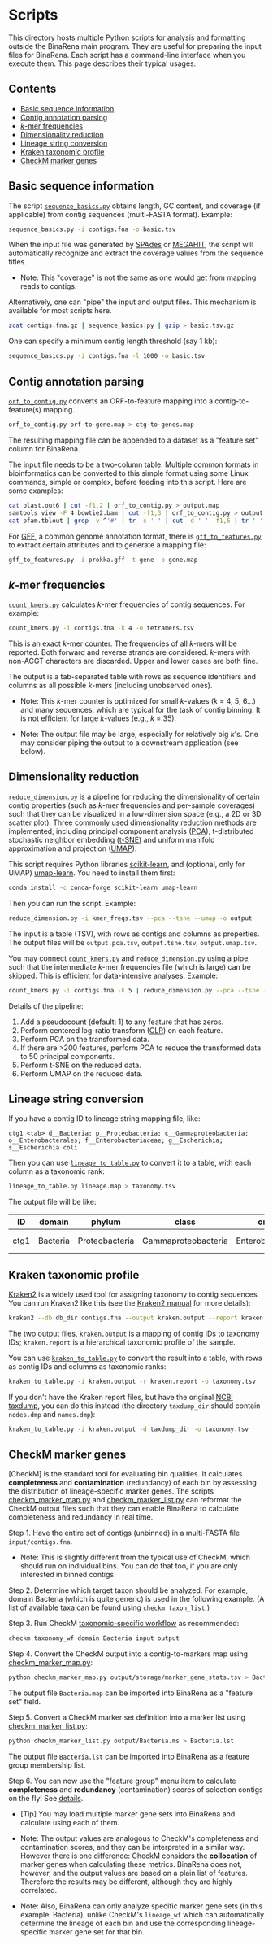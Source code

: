 # Scripts

This directory hosts multiple Python scripts for analysis and formatting outside the BinaRena main program. They are useful for preparing the input files for BinaRena. Each script has a command-line interface when you execute them. This page describes their typical usages.


## Contents

- [Basic sequence information](#basic-sequence-information)
- [Contig annotation parsing](#contig-annotation-parsing)
- [_k_-mer frequencies](#k-mer-frequencies)
- [Dimensionality reduction](#dimensionality-reduction)
- [Lineage string conversion](#lineage-string-conversion)
- [Kraken taxonomic profile](#kraken-taxonomic-profile)
- [CheckM marker genes](#checkm-marker-genes)


## Basic sequence information

The script [`sequence_basics.py`](sequence_basics.py) obtains length, GC content, and coverage (if applicable) from contig sequences (multi-FASTA format). Example:

```bash
sequence_basics.py -i contigs.fna -o basic.tsv
```

When the input file was generated by [SPAdes](https://github.com/ablab/spades) or [MEGAHIT](https://github.com/voutcn/megahit), the script will automatically recognize and extract the coverage values from the sequence titles.

- Note: This "coverage" is not the same as one would get from mapping reads to contigs.

Alternatively, one can "pipe" the input and output files. This mechanism is available for most scripts here.

```bash
zcat contigs.fna.gz | sequence_basics.py | gzip > basic.tsv.gz
```

One can specify a minimum contig length threshold (say 1 kb):

```bash
sequence_basics.py -i contigs.fna -l 1000 -o basic.tsv
```


## Contig annotation parsing

[`orf_to_contig.py`](orf_to_contig.py) converts an ORF-to-feature mapping into a contig-to-feature(s) mapping.

```bash
orf_to_contig.py orf-to-gene.map > ctg-to-genes.map
```

The resulting mapping file can be appended to a dataset as a "feature set" column for BinaRena.

The input file needs to be a two-column table. Multiple common formats in bioinformatics can be converted to this simple format using some Linux commands, simple or complex, before feeding into this script. Here are some examples:

```bash
cat blast.out6 | cut -f1,2 | orf_to_contig.py > output.map
samtools view -F 4 bowtie2.bam | cut -f1,3 | orf_to_contig.py > output.map
cat pfam.tblout | grep -v ^'#' | tr -s ' ' | cut -d ' ' -f1,5 | tr ' ' '\t' | orf_to_contig.py > output.map
```

For [GFF](https://en.wikipedia.org/wiki/General_feature_format), a common genome annotation format, there is [`gff_to_features.py`](gff_to_features.py) to extract certain attributes and to generate a mapping file:


```bash
gff_to_features.py -i prokka.gff -t gene -o gene.map
```


## _k_-mer frequencies

[`count_kmers.py`](count_kmers.py) calculates _k_-mer frequencies of contig sequences. For example:

```bash
count_kmers.py -i contigs.fna -k 4 -o tetramers.tsv
```

This is an exact _k_-mer counter. The frequencies of all _k_-mers will be reported. Both forward and reverse strands are considered. _k_-mers with non-ACGT characters are discarded. Upper and lower cases are both fine.

The output is a tab-separated table with rows as sequence identifiers and columns as all possible _k_-mers (including unobserved ones).

- Note: This _k_-mer counter is optimized for small _k_-values (_k_ = 4, 5, 6...) and many sequences, which are typical for the task of contig binning. It is not efficient for large _k_-values (e.g., _k_ = 35). 

- Note: The output file may be large, especially for relatively big _k_'s. One may consider piping the output to a downstream application (see below).


## Dimensionality reduction

[`reduce_dimension.py`](reduce_dimension.py) is a pipeline for reducing the dimensionality of certain contig properties (such as _k_-mer frequencies and per-sample coverages) such that they can be visualized in a low-dimension space (e.g., a 2D or 3D scatter plot). Three commonly used dimensionality reduction methods are implemented, including principal component analysis ([PCA](https://en.wikipedia.org/wiki/Principal_component_analysis)), t-distributed stochastic neighbor embedding ([t-SNE](https://en.wikipedia.org/wiki/T-distributed_stochastic_neighbor_embedding)) and uniform manifold approximation and projection ([UMAP](https://en.wikipedia.org/wiki/Nonlinear_dimensionality_reduction#Uniform_manifold_approximation_and_projection)).

This script requires Python libraries [scikit-learn](https://scikit-learn.org/stable/), and (optional, only for UMAP) [umap-learn](https://umap-learn.readthedocs.io/en/latest/). You need to install them first:

```bash
conda install -c conda-forge scikit-learn umap-learn
```

Then you can run the script. Example:

```bash
reduce_dimension.py -i kmer_freqs.tsv --pca --tsne --umap -o output
```

The input is a table (TSV), with rows as contigs and columns as properties. The output files will be `output.pca.tsv`, `output.tsne.tsv`, `output.umap.tsv`.

You may connect [`count_kmers.py`](count_kmers.py) and `reduce_dimension.py` using a pipe, such that the intermediate _k_-mer frequencies file (which is large) can be skipped. This is efficient for data-intensive analyses. Example:

```bash
count_kmers.py -i contigs.fna -k 5 | reduce_dimension.py --pca --tsne --umap -o output
```

Details of the pipeline:

1. Add a pseudocount (default: 1) to any feature that has zeros.
2. Perform centered log-ratio transform ([CLR](https://en.wikipedia.org/wiki/Compositional_data#Center_logratio_transform)) on each feature.
3. Perform PCA on the transformed data.
4. If there are >200 features, perform PCA to reduce the transformed data to 50 principal components.
5. Perform t-SNE on the reduced data.
6. Perform UMAP on the reduced data.


## Lineage string conversion

If you have a contig ID to lineage string mapping file, like:

```
ctg1 <tab> d__Bacteria; p__Proteobacteria; c__Gammaproteobacteria; o__Enterobacterales; f__Enterobacteriaceae; g__Escherichia; s__Escherichia coli
```

Then you can use [`lineage_to_table.py`](lineage_to_table.py) to convert it to a table, with each column as a taxonomic rank:

```bash
lineage_to_table.py lineage.map > taxonomy.tsv
```

The output file will be like:

| ID | domain | phylum | class | order | family | genus | species |
| --- | --- | --- | --- | --- | --- | --- | --- |
| ctg1 | Bacteria | Proteobacteria | Gammaproteobacteria | Enterobacterales | Enterobacteriaceae | Escherichia | Escherichia coli |


## Kraken taxonomic profile

[Kraken2](https://ccb.jhu.edu/software/kraken2/) is a widely used tool for assigning taxonomy to contig sequences. You can run Kraken2 like this (see the [Kraken2 manual](https://github.com/DerrickWood/kraken2/wiki/Manual#classification) for more details):

```bash
kraken2 --db db_dir contigs.fna --output kraken.output --report kraken.report
```

The two output files, `kraken.output` is a mapping of contig IDs to taxonomy IDs; `kraken.report` is a hierarchical taxonomic profile of the sample.

You can use [`kraken_to_table.py`](kraken_to_table.py) to convert the result into a table, with rows as contig IDs and columns as taxonomic ranks:

```bash
kraken_to_table.py -i kraken.output -r kraken.report -o taxonomy.tsv
```

If you don't have the Kraken report files, but have the original [NCBI taxdump](https://ftp.ncbi.nih.gov/pub/taxonomy/taxdump.tar.gz), you can do this instead (the directory `taxdump_dir` should contain `nodes.dmp` and `names.dmp`):

```bash
kraken_to_table.py -i kraken.output -d taxdump_dir -o taxonomy.tsv
```


## CheckM marker genes

[CheckM] is the standard tool for evaluating bin qualities. It calculates **completeness** and **contamination** (redundancy) of each bin by assessing the distribution of lineage-specific marker genes. The scripts [checkm_marker_map.py](checkm_marker_map.py) and [checkm_marker_list.py](checkm_marker_list.py) can reformat the CheckM output files such that they can enable BinaRena to calculate completeness and redundancy in real time.

Step 1. Have the entire set of contigs (unbinned) in a multi-FASTA file `input/contigs.fna`.

- Note: This is slightly different from the typical use of CheckM, which should run on individual bins. You can do that too, if you are only interested in binned contigs.

Step 2. Determine which target taxon should be analyzed. For example, domain Bacteria (which is quite generic) is used in the following example. (A list of available taxa can be found using `checkm taxon_list`.)

Step 3. Run CheckM [taxonomic-specific workflow](https://github.com/Ecogenomics/CheckM/wiki/Workflows#taxonomic-specific-workflow) as recommended:

```bash
checkm taxonomy_wf domain Bacteria input output
```

Step 4. Convert the CheckM output into a contig-to-markers map using [checkm_marker_map.py](checkm_marker_map.py):

```bash
python checkm_marker_map.py output/storage/marker_gene_stats.tsv > Bacteria.map
```

The output file `Bacteria.map` can be imported into BinaRena as a "feature set" field.

Step 5. Convert a CheckM marker set definition into a marker list using [checkm_marker_list.py](checkm_marker_list.py):

```bash
python checkm_marker_list.py output/Bacteria.ms > Bacteria.lst
```

The output file `Bacteria.lst` can be imported into BinaRena as a feature group membership list.

Step 6. You can now use the "feature group" menu item to calculate **completeness** and **redundancy** (contamination) scores of selection contigs on the fly! See [details](../README.md#completeness--redundancy).

- [Tip] You may load multiple marker gene sets into BinaRena and calculate using each of them.

- Note: The output values are analogous to CheckM's completeness and contamination scores, and they can be interpreted in a similar way. However there is one difference: CheckM considers the **collocation** of marker genes when calculating these metrics. BinaRena does not, however, and the output values are based on a plain list of features. Therefore the results may be different, although they are highly correlated.

- Note: Also, BinaRena can only analyze specific marker gene sets (in this example: Bacteria), unlike CheckM's `lineage_wf` which can automatically determine the lineage of each bin and use the corresponding lineage-specific marker gene set for that bin.
